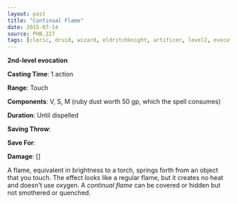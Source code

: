 ```yaml
---
layout: post
title: "Continual Flame"
date: 2015-07-14
source: PHB.227
tags: [cleric, druid, wizard, eldritchknight, artificer, level2, evocation]
---
```


**2nd-level evocation**

**Casting Time**: 1 action

**Range**: Touch

**Components**: V, S, M (ruby dust worth 50 gp, which the spell consumes)

**Duration**: Until dispelled

**Saving Throw**:

**Save For**:

**Damage**: []

A flame, equivalent in brightness to a torch, springs forth from an object that you touch. The effect looks like a regular flame, but it creates no heat and doesn't use oxygen. A *continual flame* can be covered or hidden but not smothered or quenched.